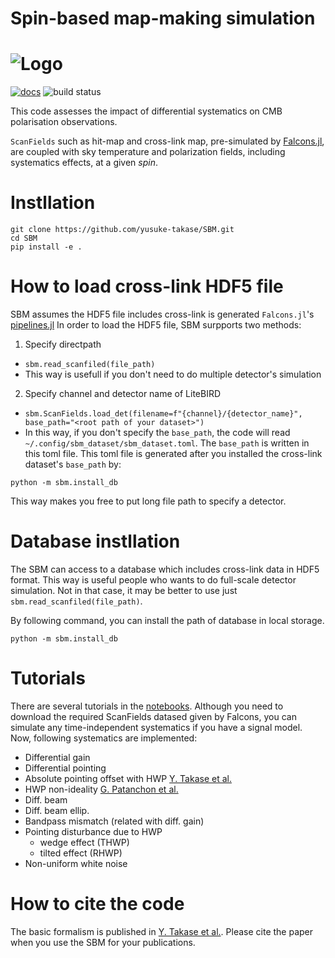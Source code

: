 # Spin-based map-making simulation

<p align="center">
  <h1>
  <img src="./maps/scan_fields.png" alt="Logo">
  </h1>
</p>

[![docs](https://img.shields.io/badge/docs-stable-blue.svg)](https://yusuke-takase.github.io/SBM/index.html)
![build status](https://github.com/yusuke-takase/SBM/actions/workflows/test.yml/badge.svg?branch=master)

This code assesses the impact of differential systematics on CMB polarisation observations.

`ScanFields` such as hit-map and cross-link map, pre-simulated by [Falcons.jl](https://github.com/yusuke-takase/Falcons.jl), are coupled with sky temperature and polarization fields, including systematics effects, at a given $spin$.

# Instllation

```
git clone https://github.com/yusuke-takase/SBM.git
cd SBM
pip install -e .
```

# How to load cross-link HDF5 file 
SBM assumes the HDF5 file includes cross-link is generated `Falcons.jl`'s [pipelines.jl](https://github.com/yusuke-takase/Falcons.jl/blob/master/src/function/pipelines.jl)
In order to load the HDF5 file, SBM surpports two methods:

1. Specify directpath
  - `sbm.read_scanfiled(file_path)`
  - This way is usefull if you don't need to do multiple detector's simulation
2. Specify channel and detector name of LiteBIRD
  - `sbm.ScanFields.load_det(filename=f"{channel}/{detector_name}", base_path="<root path of your dataset>")`
  - In this way, if you don't specify the `base_path`, the code will read `~/.config/sbm_dataset/sbm_dataset.toml`.
  The `base_path` is written in this toml file. 
  This toml file is generated after you installed the cross-link dataset's `base_path` by:
  ```
  python -m sbm.install_db
  ```
  This way makes you free to put long file path to specify a detector. 

# Database instllation

The SBM can access to a database which includes cross-link data in HDF5 format.
This way is useful people who wants to do full-scale detector simulation.
Not in that case, it may be better to use just `sbm.read_scanfiled(file_path)`.

By following command, you can install the path of database in local storage.

```
python -m sbm.install_db
```

# Tutorials

There are several tutorials in the [notebooks](https://github.com/yusuke-takase/SBM/tree/master/notebooks).
Although you need to download the required ScanFields datased given by Falcons, you can simulate any time-independent systematics if you have a signal model.
Now, following systematics are implemented:

- Differential gain
- Differential pointing
- Absolute pointing offset with HWP [Y. Takase et al.](https://arxiv.org/abs/2408.03040)
- HWP non-ideality [G. Patanchon et al.](https://iopscience.iop.org/article/10.1088/1475-7516/2024/04/074)
- Diff. beam
- Diff. beam ellip.
- Bandpass mismatch (related with diff. gain)
- Pointing disturbance due to HWP
  - wedge effect (THWP)
  - tilted effect (RHWP)
- Non-uniform white noise

# How to cite the code
The basic formalism is published in [Y. Takase et al.](https://arxiv.org/abs/2408.03040). 
Please cite the paper when you use the SBM for your publications. 
